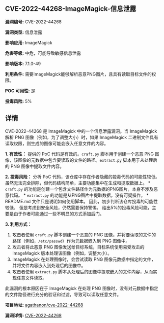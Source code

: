 ## CVE-2022-44268-ImageMagick-信息泄露

**漏洞编号:** CVE-2022-44268

**漏洞类型:** 信息泄露

**影响应用:** ImageMagick

**危害等级:** 中危，可能导致敏感信息泄露

**影响版本:** 7.1.0-49

**利用条件:** 需要ImageMagick能够解析恶意PNG图片，且具有读取目标文件的权限。

**POC 可用性:** 是

**投毒风险:** 5%

## 详情

CVE-2022-44268 是 ImageMagick 中的一个信息泄露漏洞。当 ImageMagick 解析 PNG 图像（例如，为了调整大小）时，如果 ImageMagick 二进制文件具有读取权限，则生成的图像可能会嵌入任意文件的内容。 

**1. 有效性：**
提供的 PoC 代码是有效的。`craft.py` 脚本用于创建一个恶意 PNG 图像，该图像的元数据中包含要读取的文件的路径。`extract.py` 脚本用于从处理后的 PNG 图像中提取文件内容。

**2. 投毒风险：**
分析 PoC 代码，该仓库中存在作者隐藏的投毒代码的可能性较低。 虽然无法完全排除，但代码结构简单，主要功能集中在生成和提取数据上。 
    *   `craft.py` 的功能是创建一个包含文件路径作为元数据的PNG图片，本身不涉及恶意代码。
    *   `extract.py` 的功能是从PNG图片中提取数据，没有可疑操作。
    *   README.md 文件只是说明如何使用脚本。 
    因此，初步判断该仓库投毒的可能性较低， 但是考虑到安全风险，仍然需要保持警惕。 给出5%的投毒风险可能，主要是由于作者可能通过一些不明显的方式添加后门。

**3. 利用方式：**
1.  攻击者使用 `craft.py` 脚本创建一个恶意的 PNG 图像，并将要读取的文件的路径（例如，`/etc/passwd`）作为元数据嵌入到 PNG 图像中。
2.  攻击者将此恶意 PNG 图像发送给目标系统，目标系统使用易受攻击的 ImageMagick 版本处理该图像（例如，调整大小）。
3.  ImageMagick 在处理图像时，会尝试读取 PNG 图像元数据中指定的文件，并将文件内容嵌入到处理后的图像中。
4.  攻击者使用 `extract.py` 脚本从处理后的图像中提取嵌入的文件内容，从而实现任意文件读取。

此漏洞的根本原因在于 ImageMagick 在处理 PNG 图像时，没有对元数据中指定的文件路径进行充分的验证和过滤，导致可以读取任意文件。

**项目地址:** [agathanon/cve-2022-44268](https://github.com/agathanon/cve-2022-44268)

**漏洞详情:** [CVE-2022-44268](https://nvd.nist.gov/vuln/detail/CVE-2022-44268)
